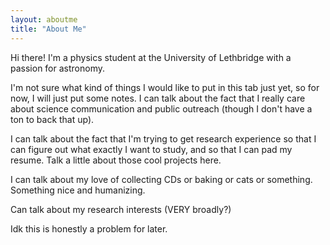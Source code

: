 ```yaml
---
layout: aboutme
title: "About Me"
---
```


Hi there! I'm a physics student at the University of Lethbridge with a passion for astronomy.

I'm not sure what kind of things I would like to put in this tab just yet, so for now, I will just put some notes. I can talk about the fact that I really care about science communication and public outreach (though I don't have a ton to back that up). 

I can talk about the fact that I'm trying to get research experience so that I can figure out what exactly I want to study, and so that I can pad my resume. Talk a little about those cool projects here. 

I can talk about my love of collecting CDs or baking or cats or something. Something nice and humanizing. 

Can talk about my research interests (VERY broadly?)

Idk this is honestly a problem for later. 